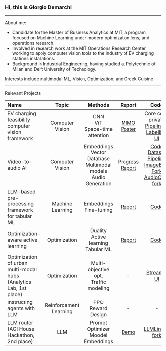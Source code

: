 ### Hi, this is Giorgio Demarchi
---
About me: 
- Candidate for the Master of Business Analytics at MIT, a program focused on Machine Learning under modern optimization lens, and operations research. 
- Involved in research work at the MIT Operations Research Center, working to apply computer vision tools to the industry of EV charging stations installations.
- Background in Industrial Engineering, having studied at Polytechnic of Milan and Delft University of Technology.

Interests include multimodal ML, Vision, Optimization, and Greek Cuisine 

---

Relevant Projects:

| Name | Topic  | Methods |Report | Code |
|:--------------|:---------------:|:---------------:|:---------------:|:--------------:|
| EV charging feasibility computer vision framework | Computer Vision | CNN <br> ViT <br> Space-time attention | [MIMO Poster](https://drive.google.com/file/d/1mT5RCIgidtnxhuGHc2IHk7giLnZwymT2/view?usp=sharing) | Core code private <br> [Pipeline + Labelling UI](https://github.com/giorgiodemarchi/StreamlitAppDetroitProject) | 
| Video-to-audio AI | Computer Vision | Embeddings <br> Vector Database <br> Multimodal models <br> Audio Generation | [Progress Report](https://github.com/giorgiodemarchi/Visually-Indicated-Sounds/blob/main/Progress%20Report.pdf) | [Code](https://github.com/giorgiodemarchi/Visually-Indicated-Sounds) <br> [Dataset Pipeline](https://github.com/giorgiodemarchi/audioset-processing-AV) <br>[ImageBind Fork](https://github.com/giorgiodemarchi/ImageBind) <br> [AudioCraft fork](https://github.com/giorgiodemarchi/AudioCraft_VideoToAudio)|
| LLM-based pre-processing framework for tabular ML | Machine Learning | Embeddings <br> Fine-tuning  | [Report](https://github.com/giorgiodemarchi/TabText-Experiments/blob/main/Project%20Report.pdf) | [Code](https://github.com/giorgiodemarchi/TabText-Experiments) |
| Optimization-aware active learning | Optimization | Duality <br> Active learning <br> Tabular ML | [Report](https://github.com/giorgiodemarchi/Duality-Based-Active-Learning/blob/main/Project%20Report.pdf) | [Code](https://github.com/giorgiodemarchi/Duality-Based-Active-Learning) |
| Optimization of urban multi-modal hubs (Analytics Lab, 1st place) | Optimization | Multi-objective opt. <br> Traffic modeling |-  | [Streamlit UI](https://github.com/giorgiodemarchi/ALab-Leuven-Streamlit-App) |
| Instructing agents with LLM | Reinforcement Learning | PPO <br> Reward Design | - |- |
| LLM router (AGI House Hackathon, 2nd place) | LLM | Prompt Optimizer Moodel <br> Embeddings | [Demo](https://www.maxcompute.co/playground)  | [LLMLingua fork](https://github.com/giorgiodemarchi/LLMLingua) | 
